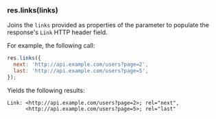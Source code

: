 <h3 id='res.links'>res.links(links)</h3>

Joins the `links` provided as properties of the parameter to populate the response's `Link` HTTP header field.

For example, the following call:

```js
res.links({
  next: 'http://api.example.com/users?page=2',
  last: 'http://api.example.com/users?page=5',
});
```

Yields the following results:

```
Link: <http://api.example.com/users?page=2>; rel="next",
      <http://api.example.com/users?page=5>; rel="last"
```
